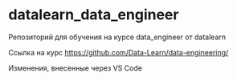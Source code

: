# datalearn_data_engineer

Репозиторий для обучения на курсе data_engineer от datalearn 

Ссылка на курс https://github.com/Data-Learn/data-engineering/

Изменения, внесенные через VS Code